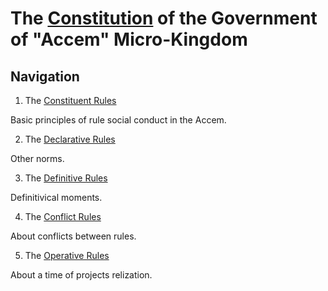# The [Constitution](https://en.wikipedia.org/wiki/Constitution) of the Government of "Accem" Micro-Kingdom
## Navigation
1. The [Constituent Rules](https://github.com/The-Government-of-Accem-Micro-Kingdom/The-Constitution/tree/main/Constituents)

Basic principles of rule social conduct in the Accem.

2. The [Declarative Rules](https://github.com/The-Government-of-Accem-Micro-Kingdom/The-Constitution/tree/main/Declaratives)

Other norms.

3. The [Definitive Rules](https://github.com/The-Government-of-Accem-Micro-Kingdom/The-Constitution/tree/main/Definitives)

Definitivical moments.

4. The [Conflict Rules](https://github.com/The-Government-of-Accem-Micro-Kingdom/The-Constitution/tree/main/Conflicts)

About conflicts between rules.

5. The [Operative Rules](https://github.com/The-Government-of-Accem-Micro-Kingdom/The-Constitution/tree/main/Operatives)

About a time of projects relization.
